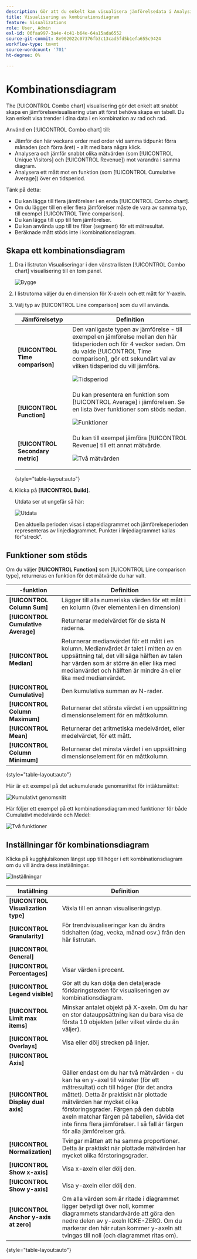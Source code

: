 ```yaml
---
description: Gör att du enkelt kan visualisera jämförelsedata i Analysis Workspace, t.ex. skapa jämförelser till förra månaden, förra året och så vidare.
title: Visualisering av kombinationsdiagram
feature: Visualizations
role: User, Admin
exl-id: 06faa997-3a4e-4c41-b64e-64a15ada6552
source-git-commit: 8e902022c07376fb3c13cad5fd5b1efa655c9424
workflow-type: tm+mt
source-wordcount: '701'
ht-degree: 0%

---
```


# Kombinationsdiagram

The [!UICONTROL Combo chart] visualisering gör det enkelt att snabbt skapa en jämförelsevisualisering utan att först behöva skapa en tabell. Du kan enkelt visa trender i dina data i en kombination av rad och rad.

Använd en [!UICONTROL Combo chart] till:

* Jämför den här veckans order med order vid samma tidpunkt förra månaden (och förra året) - allt med bara några klick.
* Analysera och jämför snabbt olika mätvärden (som [!UICONTROL Unique Visitors] och [!UICONTROL Revenue]) mot varandra i samma diagram.
* Analysera ett mått mot en funktion (som [!UICONTROL Cumulative Average]) över en tidsperiod.

Tänk på detta:

* Du kan lägga till flera jämförelser i en enda [!UICONTROL Combo chart].
* Om du lägger till en eller flera jämförelser måste de vara av samma typ, till exempel [!UICONTROL Time comparison].
* Du kan lägga till upp till fem jämförelser.
* Du kan använda upp till tre filter (segment) för ett mätresultat.
* Beräknade mått stöds inte i kombinationsdiagram.

## Skapa ett kombinationsdiagram

1. Dra i listrutan Visualiseringar i den vänstra listen [!UICONTROL Combo chart] visualisering till en tom panel.

   ![Bygge](assets/combo-chart-build.png)

1. I listrutorna väljer du en dimension för X-axeln och ett mått för Y-axeln.

1. Välj typ av [!UICONTROL Line comparison] som du vill använda.

   | Jämförelsetyp | Definition |
   | --- | --- |
   | **[!UICONTROL Time comparison]** | Den vanligaste typen av jämförelse - till exempel en jämförelse mellan den här tidsperioden och för 4 veckor sedan. Om du valde [!UICONTROL Time comparison], gör ett sekundärt val av vilken tidsperiod du vill jämföra.<p>![Tidsperiod](assets/combo-time-period.png) |
   | **[!UICONTROL Function]** | Du kan presentera en funktion som [!UICONTROL Average] i jämförelsen. Se en lista över funktioner som stöds nedan.<p>![Funktioner](assets/combo-functions.png) |
   | **[!UICONTROL Secondary metric]** | Du kan till exempel jämföra [!UICONTROL Revenue] till ett annat mätvärde.<p>![Två mätvärden](assets/combo-2metrics.png) |

   {style="table-layout:auto"}

1. Klicka på **[!UICONTROL Build]**.

   Utdata ser ut ungefär så här:

   ![Utdata](assets/combo-output.png)

   Den aktuella perioden visas i stapeldiagrammet och jämförelseperioden representeras av linjediagrammet. Punkter i linjediagrammet kallas för&quot;streck&quot;.

## Funktioner som stöds

Om du väljer **[!UICONTROL Function]** som [!UICONTROL Line comparison type], returneras en funktion för det mätvärde du har valt.

|  -funktion | Definition |
| --- | --- |
| **[!UICONTROL Column Sum]** | Lägger till alla numeriska värden för ett mått i en kolumn (över elementen i en dimension) |
| **[!UICONTROL Cumulative Average]** | Returnerar medelvärdet för de sista N raderna. |
| **[!UICONTROL Median]** | Returnerar medianvärdet för ett mått i en kolumn. Medianvärdet är talet i mitten av en uppsättning tal, det vill säga hälften av talen har värden som är större än eller lika med medianvärdet och hälften är mindre än eller lika med medianvärdet. |
| **[!UICONTROL Cumulative]** | Den kumulativa summan av N-rader. |
| **[!UICONTROL Column Maximum]** | Returnerar det största värdet i en uppsättning dimensionselement för en måttkolumn. |
| **[!UICONTROL Mean]** | Returnerar det aritmetiska medelvärdet, eller medelvärdet, för ett mått. |
| **[!UICONTROL Column Minimum]** | Returnerar det minsta värdet i en uppsättning dimensionselement för en måttkolumn. |

{style="table-layout:auto"}

Här är ett exempel på det ackumulerade genomsnittet för intäktsmåttet:

![Kumulativt genomsnitt](assets/combo-cumul-avg.png)

Här följer ett exempel på ett kombinationsdiagram med funktioner för både Cumulativt medelvärde och Medel:

![Två funktioner](assets/combo-two-functions.png)

## Inställningar för kombinationsdiagram

Klicka på kugghjulsikonen längst upp till höger i ett kombinationsdiagram om du vill ändra dess inställningar.

![Inställningar](assets/combo-settings.png)

| Inställning | Definition |
| --- | --- |
| **[!UICONTROL Visualization type]** | Växla till en annan visualiseringstyp. |
| **[!UICONTROL Granularity]** | För trendvisualiseringar kan du ändra tidshalten (dag, vecka, månad osv.) från den här listrutan. |
| **[!UICONTROL General]** |  |
| **[!UICONTROL Percentages]** | Visar värden i procent. |
| **[!UICONTROL Legend visible]** | Gör att du kan dölja den detaljerade förklaringstexten för visualiseringen av kombinationsdiagram. |
| **[!UICONTROL Limit max items]** | Minskar antalet objekt på X-axeln. Om du har en stor datauppsättning kan du bara visa de första 10 objekten (eller vilket värde du än väljer). |
| **[!UICONTROL Overlays]** | Visa eller dölj strecken på linjer. |
| **[!UICONTROL Axis]** |  |
| **[!UICONTROL Display dual axis]** | Gäller endast om du har två mätvärden - du kan ha en y-axel till vänster (för ett mätresultat) och till höger (för det andra måttet). Detta är praktiskt när plottade mätvärden har mycket olika förstoringsgrader. Färgen på den dubbla axeln matchar färgen på tabellen, såvida det inte finns flera jämförelser. I så fall är färgen för alla jämförelser grå. |
| **[!UICONTROL Normalization]** | Tvingar måtten att ha samma proportioner. Detta är praktiskt när plottade mätvärden har mycket olika förstoringsgrader. |
| **[!UICONTROL Show x-axis]** | Visa x-axeln eller dölj den. |
| **[!UICONTROL Show y-axis]** | Visa y-axeln eller dölj den. |
| **[!UICONTROL Anchor y-axis at zero]** | Om alla värden som är ritade i diagrammet ligger betydligt över noll, kommer diagrammets standardvärde att göra den nedre delen av y-axeln ICKE-ZERO. Om du markerar den här rutan kommer y-axeln att tvingas till noll (och diagrammet ritas om). |

{style="table-layout:auto"}

